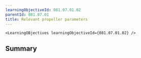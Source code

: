 ```yaml
---
learningObjectiveId: 081.07.01.02
parentId: 081.07.01
title: Relevant propeller parameters
---
```


```tsx eval
<LearningOBjectives learningObjectiveId={081.07.01.02} />
```

## Summary
